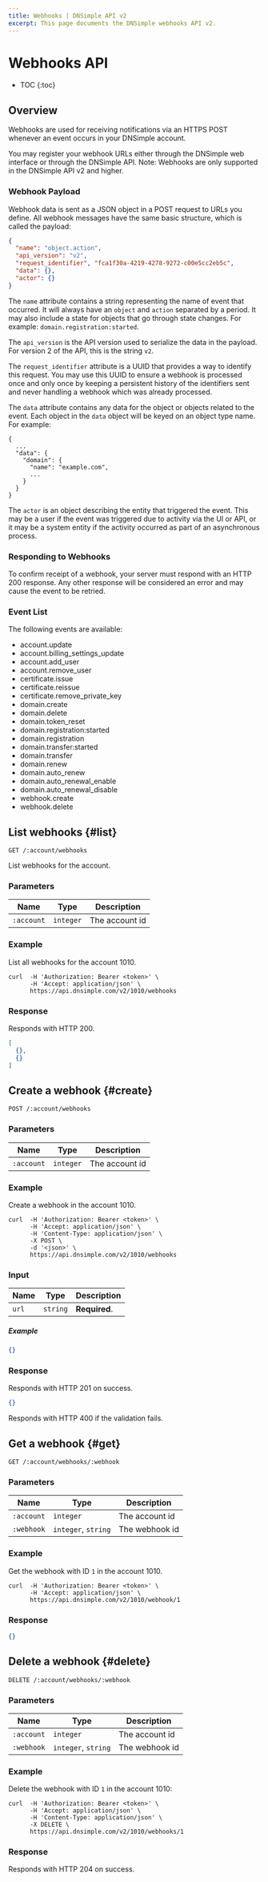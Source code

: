```yaml
---
title: Webhooks | DNSimple API v2
excerpt: This page documents the DNSimple webhooks API v2.
---
```


# Webhooks API

* TOC
{:toc}


## Overview

Webhooks are used for receiving notifications via an HTTPS POST whenever an event occurs in your DNSimple account.

You may register your webhook URLs either through the DNSimple web interface or through the DNSimple API. Note: Webhooks are only supported in the DNSimple API v2 and higher.

### Webhook Payload

Webhook data is sent as a JSON object in a POST request to URLs you define. All webhook messages have the same basic structure, which is called the payload:

```json
{
  "name": "object.action",
  "api_version": "v2",
  "request_identifier", "fca1f30a-4219-4278-9272-c00e5cc2eb5c",
  "data": {},
  "actor": {}
}
```

The `name` attribute contains a string representing the name of event that occurred. It will always have an `object` and `action` separated by a period. It may also include a state for objects that go through state changes. For example: `domain.registration:started`.

The `api_version` is the API version used to serialize the data in the payload. For version 2 of the API, this is the string `v2`.

The `request_identifier` attribute is a UUID that provides a way to identify this request. You may use this UUID to ensure a webhook is processed once and only once by keeping a persistent history of the identifiers sent and never handling a webhook which was already processed.

The `data` attribute contains any data for the object or objects related to the event. Each object in the `data` object will be keyed on an object type name. For example:

```
{
  ...
  "data": {
    "domain": {
      "name": "example.com",
      ...
    }
  }
}
```

The `actor` is an object describing the entity that triggered the event. This may be a user if the event was triggered due to activity via the UI or API, or it may be a system entity if the activity occurred as part of an asynchronous process.

### Responding to Webhooks

To confirm receipt of a webhook, your server must respond with an HTTP 200 response. Any other response will be considered an error and may cause the event to be retried.

### Event List

The following events are available:

- account.update
- account.billing\_settings\_update
- account.add\_user
- account.remove\_user
- certificate.issue
- certificate.reissue
- certificate.remove\_private\_key
- domain.create
- domain.delete
- domain.token\_reset
- domain.registration:started
- domain.registration
- domain.transfer:started
- domain.transfer
- domain.renew
- domain.auto\_renew
- domain.auto\_renewal\_enable
- domain.auto\_renewal\_disable
- webhook.create
- webhook.delete


## List webhooks {#list}

    GET /:account/webhooks

List webhooks for the account.

### Parameters

Name | Type | Description
-----|------|------------
`:account` | `integer` | The account id

### Example

List all webhooks for the account 1010.

    curl  -H 'Authorization: Bearer <token>' \
          -H 'Accept: application/json' \
          https://api.dnsimple.com/v2/1010/webhooks

### Response

Responds with HTTP 200.

~~~json
[
  {},
  {}
]
~~~


## Create a webhook {#create}

    POST /:account/webhooks

### Parameters

Name | Type | Description
-----|------|------------
`:account` | `integer` | The account id

### Example

Create a webhook in the account 1010.

    curl  -H 'Authorization: Bearer <token>' \
          -H 'Accept: application/json' \
          -H 'Content-Type: application/json' \
          -X POST \
          -d '<json>' \
          https://api.dnsimple.com/v2/1010/webhooks

### Input

Name | Type | Description
-----|------|------------
`url` | `string` | **Required**.

##### Example

~~~json
{}
~~~

### Response

Responds with HTTP 201 on success.

~~~json
{}
~~~

Responds with HTTP 400 if the validation fails.


## Get a webhook {#get}

    GET /:account/webhooks/:webhook

### Parameters

Name | Type | Description
-----|------|------------
`:account` | `integer` | The account id
`:webhook` | `integer`, `string` | The webhook id

### Example

Get the webhook with ID `1` in the account 1010.

    curl  -H 'Authorization: Bearer <token>' \
          -H 'Accept: application/json' \
          https://api.dnsimple.com/v2/1010/webhook/1


### Response

~~~json
{}
~~~


## Delete a webhook {#delete}

    DELETE /:account/webhooks/:webhook

### Parameters

Name | Type | Description
-----|------|------------
`:account` | `integer` | The account id
`:webhook` | `integer`, `string` | The webhook id

### Example

Delete the webhook with ID `1` in the account 1010:

    curl  -H 'Authorization: Bearer <token>' \
          -H 'Accept: application/json' \
          -H 'Content-Type: application/json' \
          -X DELETE \
          https://api.dnsimple.com/v2/1010/webhooks/1

### Response

Responds with HTTP 204 on success.

